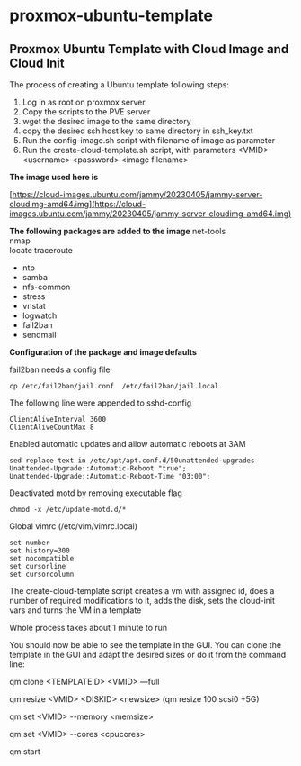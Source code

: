 # proxmox-ubuntu-template

## Proxmox Ubuntu Template with Cloud Image and Cloud Init

The process of creating a Ubuntu template following steps:

1. Log in as root on proxmox server
2. Copy the scripts to the PVE server
3. wget the desired image to the same directory
4. copy the desired ssh host key to same directory in ssh_key.txt
5. Run the config-image.sh script with filename of image as parameter
6. Run the create-cloud-template.sh script, with parameters \<VMID\> \<username\> \<password\> \<image filename\>


**The image used here is**

[https://cloud-images.ubuntu.com/jammy/20230405/jammy-server-cloudimg-amd64.img](https://cloud-images.ubuntu.com/jammy/20230405/jammy-server-cloudimg-amd64.img)

**The following packages are added to the image**
net-tools  
nmap  
locate
traceroute  
- ntp
- samba
- nfs-common
- stress
- vnstat
- logwatch
- fail2ban
- sendmail


**Configuration of the package and image defaults**

fail2ban needs a config file

    cp /etc/fail2ban/jail.conf  /etc/fail2ban/jail.local
    


The following line were appended to sshd-config

    ClientAliveInterval 3600
    ClientAliveCountMax 8

Enabled automatic updates and allow automatic reboots at 3AM


    sed replace text in /etc/apt/apt.conf.d/50unattended-upgrades
    Unattended-Upgrade::Automatic-Reboot "true";
    Unattended-Upgrade::Automatic-Reboot-Time "03:00";

Deactivated motd by removing executable flag

    chmod -x /etc/update-motd.d/*

Global  vimrc (/etc/vim/vimrc.local)

```
set number
set history=300
set nocompatible
set cursorline
set cursorcolumn
```


The create-cloud-template script creates a vm with assigned id, does a number of required modifications to it, adds the disk, sets the cloud-init vars and turns the VM in a template

Whole process takes about 1 minute to run

You should now be able to see the template in the GUI. You can clone the template in the GUI and adapt the desired sizes or do it from the command line:

qm clone \<TEMPLATEID\> \<VMID\> —full

qm resize \<VMID\> \<DISKID\> \<newsize> (qm resize 100 scsi0 +5G)

qm set \<VMID\> --memory \<memsize\>

qm set \<VMID\> --cores \<cpucores\>

qm start <VMID>